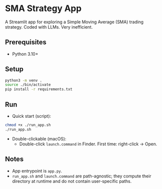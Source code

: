 # SMA Strategy App

A Streamlit app for exploring a Simple Moving Average (SMA) trading strategy. Coded with LLMs. Very inefficient.

## Prerequisites
- Python 3.10+

## Setup
```bash
python3 -m venv .
source ./bin/activate
pip install -r requirements.txt
```

## Run
- Quick start (script):
```bash
chmod +x ./run_app.sh
./run_app.sh
```
- Double-clickable (macOS):
  - Double-click `launch.command` in Finder. First time: right-click → Open.

## Notes
- App entrypoint is `app.py`.
- `run_app.sh` and `launch.command` are path-agnostic; they compute their directory at runtime and do not contain user-specific paths.
